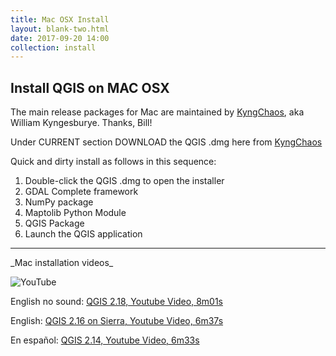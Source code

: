 ```yaml
---
title: Mac OSX Install
layout: blank-two.html
date: 2017-09-20 14:00
collection: install
---
```




## Install QGIS on MAC OSX

The main release packages for Mac are maintained by [KyngChaos](http://www.kyngchaos.com/software/qgis "KyngChaos"), aka William Kyngesburye. Thanks, Bill!

Under CURRENT section DOWNLOAD the QGIS .dmg here from [KyngChaos](http://www.kyngchaos.com/software/qgis "KyngChaos")

Quick and dirty install as follows in this sequence:

1. Double-click the QGIS .dmg to open the installer
2. GDAL Complete framework
3. NumPy package
4. Maptolib Python Module
5. QGIS Package
6. Launch the QGIS application 

<hr>
_Mac installation videos_

![YouTube](../../assets/graf/YouTube_icon_sm.jpg "YouTube")</p>

English no sound:  [QGIS 2.18, Youtube Video, 8m01s](https://www.youtube.com/watch?v=MnXi5b2pqDo)

English:  [QGIS 2.16 on Sierra, Youtube Video, 6m37s](https://www.youtube.com/watch?v=46yfTBgCvqw)

En español:  [QGIS 2.14, Youtube Video, 6m33s](https://www.youtube.com/watch?v=xNf1kakJeFs)